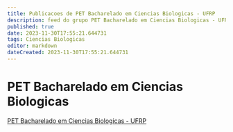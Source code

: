 ```yaml
---
title: Publicacoes de PET Bacharelado em Ciencias Biologicas - UFRP
description: feed do grupo PET Bacharelado em Ciencias Biologicas - UFRP
published: true
date: 2023-11-30T17:55:21.644731
tags: Ciencias Biologicas
editor: markdown
dateCreated: 2023-11-30T17:55:21.644731
---
```


# PET Bacharelado em Ciencias Biologicas
[PET Bacharelado em Ciencias Biologicas - UFRP](/grupo/119PETBachareladoemCienciasBiologicasUFRP.md)